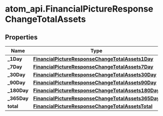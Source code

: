# atom_api.FinancialPictureResponseChangeTotalAssets

## Properties
Name | Type | Description | Notes
------------ | ------------- | ------------- | -------------
**_1Day** | [**FinancialPictureResponseChangeTotalAssets1Day**](FinancialPictureResponseChangeTotalAssets1Day.md) |  | [optional] 
**_7Day** | [**FinancialPictureResponseChangeTotalAssets7Day**](FinancialPictureResponseChangeTotalAssets7Day.md) |  | [optional] 
**_30Day** | [**FinancialPictureResponseChangeTotalAssets30Day**](FinancialPictureResponseChangeTotalAssets30Day.md) |  | [optional] 
**_90Day** | [**FinancialPictureResponseChangeTotalAssets90Day**](FinancialPictureResponseChangeTotalAssets90Day.md) |  | [optional] 
**_180Day** | [**FinancialPictureResponseChangeTotalAssets180Day**](FinancialPictureResponseChangeTotalAssets180Day.md) |  | [optional] 
**_365Day** | [**FinancialPictureResponseChangeTotalAssets365Day**](FinancialPictureResponseChangeTotalAssets365Day.md) |  | [optional] 
**total** | [**FinancialPictureResponseChangeTotalAssetsTotal**](FinancialPictureResponseChangeTotalAssetsTotal.md) |  | [optional] 


